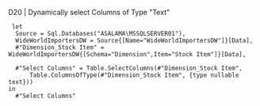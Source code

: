 D20 | Dynamically select Columns of Type "Text"

     let
      Source = Sql.Databases("ASALAMA\MSSQLSERVER01"),
      WideWorldImportersDW = Source{[Name="WideWorldImportersDW"]}[Data],
      #"Dimension_Stock Item" = WideWorldImportersDW{[Schema="Dimension",Item="Stock Item"]}[Data],
  
      #"Select Columns" = Table.SelectColumns(#"Dimension_Stock Item", 
          Table.ColumnsOfType(#"Dimension_Stock Item", {type nullable text}))
    in
      #"Select Columns"
